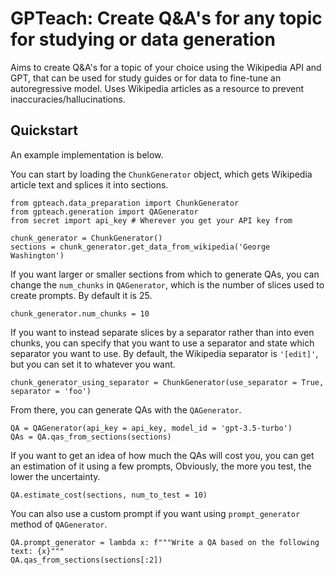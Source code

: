 # GPTeach: Create Q&A's for any topic for studying or data generation

Aims to create Q&A's for a topic of your choice using the Wikipedia API and GPT, that can be used for study guides or for data to fine-tune an autoregressive model. Uses Wikipedia articles as a resource to prevent inaccuracies/hallucinations. 

## Quickstart
An example implementation is below. 

You can start by loading the `ChunkGenerator` object, which gets Wikipedia article text and splices it into sections.

```
from gpteach.data_preparation import ChunkGenerator
from gpteach.generation import QAGenerator
from secret import api_key # Wherever you get your API key from

chunk_generator = ChunkGenerator()
sections = chunk_generator.get_data_from_wikipedia('George Washington')
```
If you want larger or smaller sections from which to generate QAs, you can change the `num_chunks` in `QAGenerator`, which is the number of slices used to create prompts. By default it is 25. 

```
chunk_generator.num_chunks = 10
```

If you want to instead separate slices by a separator rather than into even chunks, you can specify that you want to use a separator and state which separator you want to use. By default, the Wikipedia separator is `'[edit]'`, but you can set it to whatever you want. 

```
chunk_generator_using_separator = ChunkGenerator(use_separator = True, separator = 'foo')
```

From there, you can generate QAs with the `QAGenerator`. 

```
QA = QAGenerator(api_key = api_key, model_id = 'gpt-3.5-turbo')
QAs = QA.qas_from_sections(sections)
```

If you want to get an idea of how much the QAs will cost you, you can get an estimation of it using a few prompts, Obviously, the more you test, the lower the uncertainty. 

```
QA.estimate_cost(sections, num_to_test = 10)
```

You can also use a custom prompt if you want using `prompt_generator` method of `QAGenerator`.

```
QA.prompt_generator = lambda x: f"""Write a QA based on the following text: {x}"""
QA.qas_from_sections(sections[:2])
```


